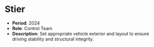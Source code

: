 # Stier

- **Period**: 2024
- **Role**: Control Team
- **Description**: Set appropriate vehicle exterior and layout to ensure driving stability and structural integrity.
